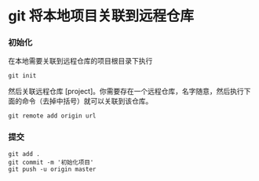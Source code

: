 # git 将本地项目关联到远程仓库

### 初始化

在本地需要关联到远程仓库的项目根目录下执行

```
git init 
```

然后关联远程仓库 [project]。你需要存在一个远程仓库，名字随意，然后执行下面的命令（去掉中括号）就可以关联到该仓库。

```
git remote add origin url
```

### 提交

```
git add .
git commit -m '初始化项目'
git push -u origin master
```